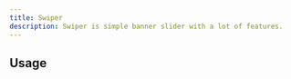 ```yaml
---
title: Swiper
description: Swiper is simple banner slider with a lot of features.
---
```


## Usage

<usage></usage>

